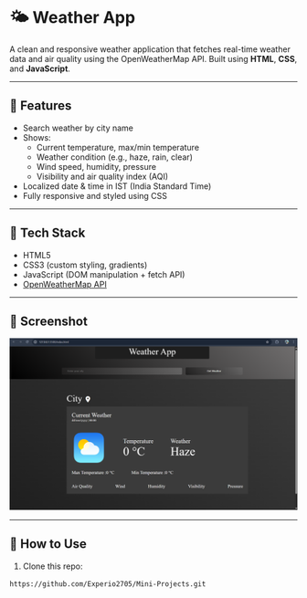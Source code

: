 # 🌤️ Weather App

A clean and responsive weather application that fetches real-time weather data and air quality using the OpenWeatherMap API. Built using **HTML**, **CSS**, and **JavaScript**.

---

## 🚀 Features

- Search weather by city name
- Shows:
  - Current temperature, max/min temperature
  - Weather condition (e.g., haze, rain, clear)
  - Wind speed, humidity, pressure
  - Visibility and air quality index (AQI)
- Localized date & time in IST (India Standard Time)
- Fully responsive and styled using CSS

---

## 🔧 Tech Stack

- HTML5
- CSS3 (custom styling, gradients)
- JavaScript (DOM manipulation + fetch API)
- [OpenWeatherMap API](https://openweathermap.org/)

---

## 📸 Screenshot

![Weather App Screenshot](screenshot.png)


---

## 🔑 How to Use

1. Clone this repo:
```bash
https://github.com/Experio2705/Mini-Projects.git
